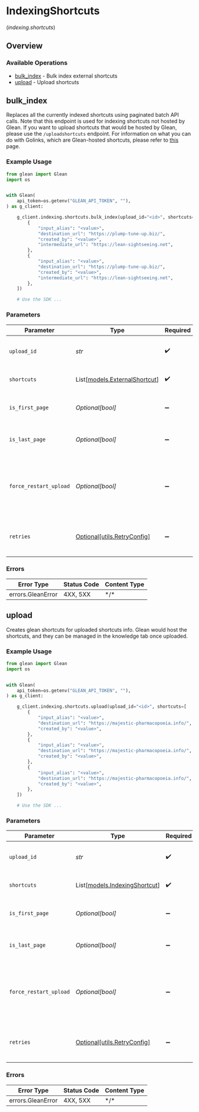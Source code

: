 # IndexingShortcuts
(*indexing.shortcuts*)

## Overview

### Available Operations

* [bulk_index](#bulk_index) - Bulk index external shortcuts
* [upload](#upload) - Upload shortcuts

## bulk_index

Replaces all the currently indexed shortcuts using paginated batch API calls. Note that this endpoint is used for indexing shortcuts not hosted by Glean. If you want to upload shortcuts that would be hosted by Glean, please use the `/uploadshortcuts` endpoint. For information on what you can do with Golinks, which are Glean-hosted shortcuts, please refer to [this](https://help.glean.com/en/articles/5628838-how-go-links-work) page.

### Example Usage

```python
from glean import Glean
import os


with Glean(
    api_token=os.getenv("GLEAN_API_TOKEN", ""),
) as g_client:

    g_client.indexing.shortcuts.bulk_index(upload_id="<id>", shortcuts=[
        {
            "input_alias": "<value>",
            "destination_url": "https://plump-tune-up.biz/",
            "created_by": "<value>",
            "intermediate_url": "https://lean-sightseeing.net",
        },
        {
            "input_alias": "<value>",
            "destination_url": "https://plump-tune-up.biz/",
            "created_by": "<value>",
            "intermediate_url": "https://lean-sightseeing.net",
        },
    ])

    # Use the SDK ...

```

### Parameters

| Parameter                                                                                                | Type                                                                                                     | Required                                                                                                 | Description                                                                                              |
| -------------------------------------------------------------------------------------------------------- | -------------------------------------------------------------------------------------------------------- | -------------------------------------------------------------------------------------------------------- | -------------------------------------------------------------------------------------------------------- |
| `upload_id`                                                                                              | *str*                                                                                                    | :heavy_check_mark:                                                                                       | Unique id that must be used for this bulk upload instance                                                |
| `shortcuts`                                                                                              | List[[models.ExternalShortcut](../../models/externalshortcut.md)]                                        | :heavy_check_mark:                                                                                       | Batch of shortcuts information                                                                           |
| `is_first_page`                                                                                          | *Optional[bool]*                                                                                         | :heavy_minus_sign:                                                                                       | true if this is the first page of the upload. Defaults to false                                          |
| `is_last_page`                                                                                           | *Optional[bool]*                                                                                         | :heavy_minus_sign:                                                                                       | true if this is the last page of the upload. Defaults to false                                           |
| `force_restart_upload`                                                                                   | *Optional[bool]*                                                                                         | :heavy_minus_sign:                                                                                       | Flag to discard previous upload attempts and start from scratch. Must be specified with isFirstPage=true |
| `retries`                                                                                                | [Optional[utils.RetryConfig]](../../models/utils/retryconfig.md)                                         | :heavy_minus_sign:                                                                                       | Configuration to override the default retry behavior of the client.                                      |

### Errors

| Error Type        | Status Code       | Content Type      |
| ----------------- | ----------------- | ----------------- |
| errors.GleanError | 4XX, 5XX          | \*/\*             |

## upload

Creates glean shortcuts for uploaded shortcuts info. Glean would host the shortcuts, and they can be managed in the knowledge tab once uploaded.

### Example Usage

```python
from glean import Glean
import os


with Glean(
    api_token=os.getenv("GLEAN_API_TOKEN", ""),
) as g_client:

    g_client.indexing.shortcuts.upload(upload_id="<id>", shortcuts=[
        {
            "input_alias": "<value>",
            "destination_url": "https://majestic-pharmacopoeia.info/",
            "created_by": "<value>",
        },
        {
            "input_alias": "<value>",
            "destination_url": "https://majestic-pharmacopoeia.info/",
            "created_by": "<value>",
        },
        {
            "input_alias": "<value>",
            "destination_url": "https://majestic-pharmacopoeia.info/",
            "created_by": "<value>",
        },
    ])

    # Use the SDK ...

```

### Parameters

| Parameter                                                                                                | Type                                                                                                     | Required                                                                                                 | Description                                                                                              |
| -------------------------------------------------------------------------------------------------------- | -------------------------------------------------------------------------------------------------------- | -------------------------------------------------------------------------------------------------------- | -------------------------------------------------------------------------------------------------------- |
| `upload_id`                                                                                              | *str*                                                                                                    | :heavy_check_mark:                                                                                       | Unique id that must be used for this bulk upload instance                                                |
| `shortcuts`                                                                                              | List[[models.IndexingShortcut](../../models/indexingshortcut.md)]                                        | :heavy_check_mark:                                                                                       | Batch of shortcuts information                                                                           |
| `is_first_page`                                                                                          | *Optional[bool]*                                                                                         | :heavy_minus_sign:                                                                                       | true if this is the first page of the upload. Defaults to false                                          |
| `is_last_page`                                                                                           | *Optional[bool]*                                                                                         | :heavy_minus_sign:                                                                                       | true if this is the last page of the upload. Defaults to false                                           |
| `force_restart_upload`                                                                                   | *Optional[bool]*                                                                                         | :heavy_minus_sign:                                                                                       | Flag to discard previous upload attempts and start from scratch. Must be specified with isFirstPage=true |
| `retries`                                                                                                | [Optional[utils.RetryConfig]](../../models/utils/retryconfig.md)                                         | :heavy_minus_sign:                                                                                       | Configuration to override the default retry behavior of the client.                                      |

### Errors

| Error Type        | Status Code       | Content Type      |
| ----------------- | ----------------- | ----------------- |
| errors.GleanError | 4XX, 5XX          | \*/\*             |
